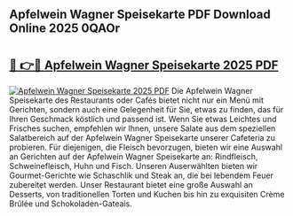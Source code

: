## Apfelwein Wagner Speisekarte PDF Download Online 2025 0QAOr

# <h2><a href="http://gccevo.nevu.top/?p=Apfelwein+Wagner+Speisekarte">🔗 👉🔴 Apfelwein Wagner Speisekarte 2025 PDF</a></h2>

[![Apfelwein Wagner Speisekarte 2025 PDF](https://i.imgur.com/dBaPXMq.png)](http://gccevo.nevu.top/?p=Apfelwein+Wagner+Speisekarte)
Die Apfelwein Wagner Speisekarte des Restaurants oder Cafés bietet nicht nur ein Menü mit Gerichten, sondern auch eine Gelegenheit für Sie, etwas zu finden, das für Ihren Geschmack köstlich und passend ist. Wenn Sie etwas Leichtes und Frisches suchen, empfehlen wir Ihnen, unsere Salate aus dem speziellen Salatbereich auf der Apfelwein Wagner Speisekarte unserer Cafeteria zu probieren. Für diejenigen, die Fleisch bevorzugen, bieten wir eine Auswahl an Gerichten auf der Apfelwein Wagner Speisekarte an: Rindfleisch, Schweinefleisch, Huhn und Fisch. Unseren Auserwählten bieten wir Gourmet-Gerichte wie Schaschlik und Steak an, die bei lebendem Feuer zubereitet werden. Unser Restaurant bietet eine große Auswahl an Desserts, von traditionellen Torten und Kuchen bis hin zu exquisiten Crème Brûlée und Schokoladen-Gateais.
